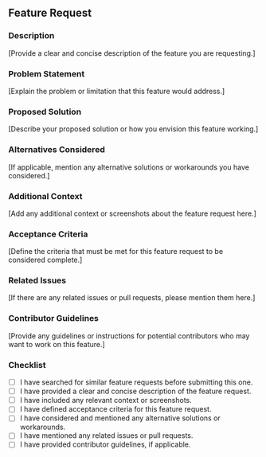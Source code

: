 ## Feature Request

### Description

[Provide a clear and concise description of the feature you are requesting.]

### Problem Statement

[Explain the problem or limitation that this feature would address.]

### Proposed Solution

[Describe your proposed solution or how you envision this feature working.]

### Alternatives Considered

[If applicable, mention any alternative solutions or workarounds you have considered.]

### Additional Context

[Add any additional context or screenshots about the feature request here.]

### Acceptance Criteria

[Define the criteria that must be met for this feature request to be considered complete.]

### Related Issues

[If there are any related issues or pull requests, please mention them here.]

### Contributor Guidelines

[Provide any guidelines or instructions for potential contributors who may want to work on this feature.]

### Checklist

- [ ] I have searched for similar feature requests before submitting this one.
- [ ] I have provided a clear and concise description of the feature request.
- [ ] I have included any relevant context or screenshots.
- [ ] I have defined acceptance criteria for this feature request.
- [ ] I have considered and mentioned any alternative solutions or workarounds.
- [ ] I have mentioned any related issues or pull requests.
- [ ] I have provided contributor guidelines, if applicable.
